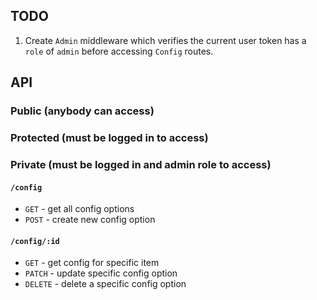 ## TODO

1. Create `Admin` middleware which verifies the current user token has a `role` of `admin` before accessing `Config` routes.

## API

### Public (anybody can access)

### Protected (must be logged in to access)

### Private (must be logged in and admin role to access)

#### `/config`

- `GET` - get all config options
- `POST` - create new config option

#### `/config/:id`

- `GET` - get config for specific item
- `PATCH` - update specific config option
- `DELETE` - delete a specific config option
